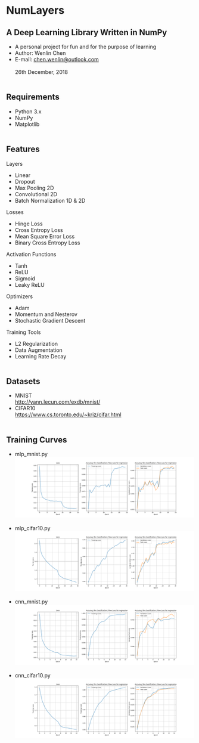 NumLayers
====

A Deep Learning Library Written in NumPy
----
- A personal project for fun and for the purpose of learning <br>
- Author: Wenlin Chen <br>
- E-mail: chen.wenlin@outlook.com <br><br>
26th December, 2018 <br><br>

Requirements
----
- Python 3.x<br>
- NumPy<br>
- Matplotlib<br><br>

Features
----
Layers<br>
- Linear<br>
- Dropout<br>
- Max Pooling 2D<br>
- Convolutional 2D<br>
- Batch Normalization 1D & 2D<br>

Losses<br>
- Hinge Loss<br>
- Cross Entropy Loss<br>
- Mean Square Error Loss<br>
- Binary Cross Entropy Loss<br>

Activation Functions<br> 
- Tanh<br>
- ReLU<br>
- Sigmoid<br>
- Leaky ReLU<br>

Optimizers<br>
- Adam<br>
- Momentum and Nesterov<br>
- Stochastic Gradient Descent<br>

Training Tools<br>
- L2 Regularization<br>
- Data Augmentation<br>
- Learning Rate Decay<br><br>


Datasets
----
- MNIST<br>
http://yann.lecun.com/exdb/mnist/ <br>
- CIFAR10<br>
https://www.cs.toronto.edu/~kriz/cifar.html <br><br>

Training Curves
----
- mlp_mnist.py<br>
![MLP for MNIST training curve](https://github.com/Wenlin-Chen/NumLayers/blob/master/logs/mlp_mnist.png)<br><br>
- mlp_cifar10.py<br>
![MLP for CIFAR10 training curve](https://github.com/Wenlin-Chen/NumLayers/blob/master/logs/mlp_cifar10.png)<br><br>
- cnn_mnist.py<br>
![CNN for MNIST training curve](https://github.com/Wenlin-Chen/NumLayers/blob/master/logs/cnn_mnist.png)<br><br>
- cnn_cifar10.py<br>
![CNN for CIFAR10 training curve](https://github.com/Wenlin-Chen/NumLayers/blob/master/logs/cnn_cifar10.png)